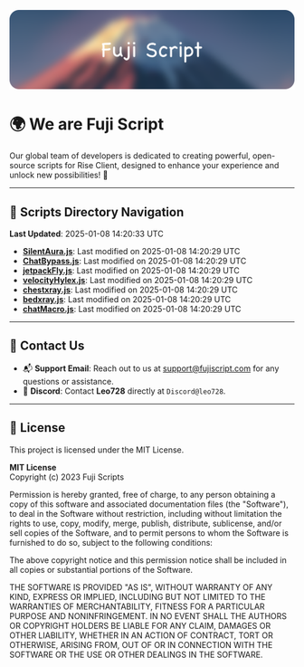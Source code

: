 ![Banner](.github/b.webp)

# 🌍 **We are Fuji Script**

Our global team of developers is dedicated to creating powerful, open-source scripts for Rise Client, designed to enhance your experience and unlock new possibilities! 🌟

---
<!-- SCRIPTS_NAVIGATION_START -->
## 📂 **Scripts Directory Navigation**

**Last Updated**: 2025-01-08 14:20:33 UTC

- **[SilentAura.js](scripts/SilentAura.js)**: Last modified on 2025-01-08 14:20:29 UTC
- **[ChatBypass.js](scripts/ChatBypass.js)**: Last modified on 2025-01-08 14:20:29 UTC
- **[jetpackFly.js](scripts/jetpackFly.js)**: Last modified on 2025-01-08 14:20:29 UTC
- **[velocityHylex.js](scripts/velocityHylex.js)**: Last modified on 2025-01-08 14:20:29 UTC
- **[chestxray.js](scripts/chestxray.js)**: Last modified on 2025-01-08 14:20:29 UTC
- **[bedxray.js](scripts/bedxray.js)**: Last modified on 2025-01-08 14:20:29 UTC
- **[chatMacro.js](scripts/chatMacro.js)**: Last modified on 2025-01-08 14:20:29 UTC

<!-- SCRIPTS_NAVIGATION_END -->

---

## 💬 **Contact Us**  
- 📬 **Support Email**: Reach out to us at [support@fujiscript.com](mailto:support@fujiscript.com) for any questions or assistance.  
- 💬 **Discord**: Contact **Leo728** directly at `Discord@leo728`.

---

## 📜 **License**

This project is licensed under the MIT License.  

**MIT License**  
Copyright (c) 2023 Fuji Scripts  

Permission is hereby granted, free of charge, to any person obtaining a copy of this software and associated documentation files (the "Software"), to deal in the Software without restriction, including without limitation the rights to use, copy, modify, merge, publish, distribute, sublicense, and/or sell copies of the Software, and to permit persons to whom the Software is furnished to do so, subject to the following conditions:  

The above copyright notice and this permission notice shall be included in all copies or substantial portions of the Software.  

THE SOFTWARE IS PROVIDED "AS IS", WITHOUT WARRANTY OF ANY KIND, EXPRESS OR IMPLIED, INCLUDING BUT NOT LIMITED TO THE WARRANTIES OF MERCHANTABILITY, FITNESS FOR A PARTICULAR PURPOSE AND NONINFRINGEMENT. IN NO EVENT SHALL THE AUTHORS OR COPYRIGHT HOLDERS BE LIABLE FOR ANY CLAIM, DAMAGES OR OTHER LIABILITY, WHETHER IN AN ACTION OF CONTRACT, TORT OR OTHERWISE, ARISING FROM, OUT OF OR IN CONNECTION WITH THE SOFTWARE OR THE USE OR OTHER DEALINGS IN THE SOFTWARE.  
